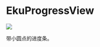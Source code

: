 # EkuProgressView

![](https://github.com/ysghome/ClickStatusbarSrollsToTop/blob/master/README/EkuProgressView.gif)

带小圆点的进度条。

